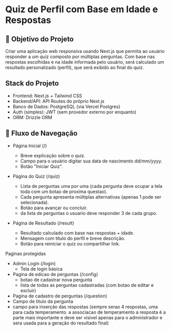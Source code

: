 # Quiz de Perfil com Base em Idade e Respostas
## 🎯 Objetivo do Projeto
Criar uma aplicação web responsiva usando Next.js que permita ao usuário responder a um quiz composto por múltiplas perguntas. Com base nas respostas escolhidas e na idade informada pelo usuário, será calculado um resultado personalizado (perfil), que será exibido ao final do quiz.

## Stack do Projeto
- Frontend: Next.js + Tailwind CSS
- Backend/API: API Routes do próprio Next.js
- Banco de Dados: PostgreSQL (via Vercel Postgres)
- Auth (simples): JWT (sem provedor externo por enquanto)
- ORM: Drizzle ORM

## 🧭 Fluxo de Navegação
- Página Inicial (/)
    - Breve explicação sobre o quiz.
    - Campo para o usuário digitar sua data de nascimento dd/mm/yyyy.
    - Botão "Iniciar Quiz".
- Página do Quiz (/quiz)
    - Lista de perguntas uma por uma (cada pergunta deve ocupar a tela toda com um botao de proxima questao).
    - Cada pergunta apresenta múltiplas alternativas (apenas 1 pode ser selecionada).
    - Botão para avançar ou concluir.
    - da lista de perguntas o usuario deve responder 3 de cada grupo.

- Página de Resultado (/result)
    - Resultado calculado com base nas respostas + idade.
    - Mensagem com título do perfil e breve descrição.
    - Botão para reiniciar o quiz ou compartilhar link.

Paginas protegidas
- Admin Login (/login)
    - Tela de login básica
- Pagina de edicao de perguntas (/config)
    - botao de cadastrar nova pergunta
    - lista de todas as perguntas cadastradas (com botao de editar e excluir)
- Pagina de cadastro de perguntas (/question)
- Campo de titulo da pergunta
- campo para inserção das respostas (sempre serao 4 respostas, uma para cada temperamento. a associacao de temperamento a resposta é a parte mais importante e deve ser visivel apenas para o administrador e sera usada para a geração do resultado final)